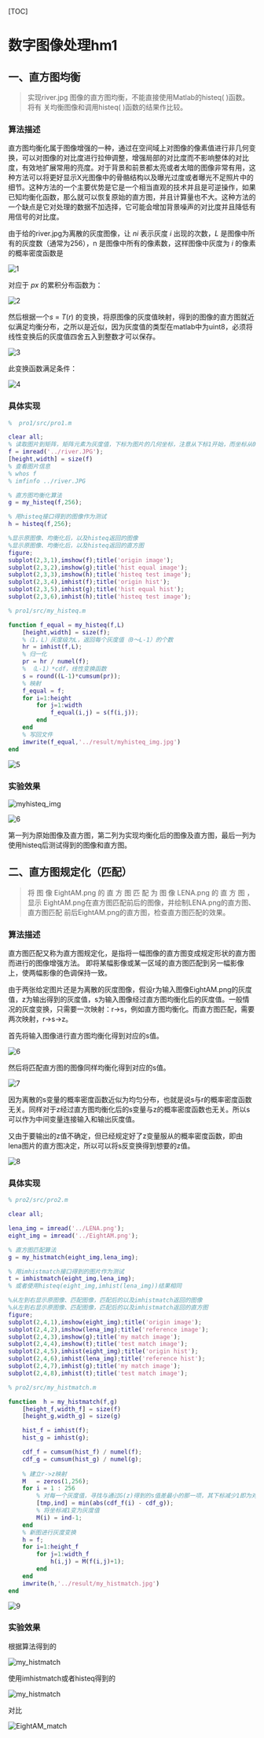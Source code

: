 [TOC]

# 数字图像处理hm1

## 一、直方图均衡

> 实现river.jpg 图像的直方图均衡，不能直接使用Matlab的histeq( )函数。将有 关均衡图像和调用histeq( )函数的结果作比较。

### 算法描述

直方图均衡化属于图像增强的一种，通过在空间域上对图像的像素值进行非几何变换，可以对图像的对比度进行拉伸调整，增强局部的对比度而不影响整体的对比度，有效地扩展常用的亮度。对于背景和前景都太亮或者太暗的图像非常有用，这种方法可以将更好显示X光图像中的骨骼结构以及曝光过度或者曝光不足照片中的细节。这种方法的一个主要优势是它是一个相当直观的技术并且是可逆操作，如果已知均衡化函数，那么就可以恢复原始的直方图，并且计算量也不大。这种方法的一个缺点是它对处理的数据不加选择，它可能会增加背景噪声的对比度并且降低有用信号的对比度。

由于给的river.jpg为离散的灰度图像，让 *ni* 表示灰度 *i* 出现的次数，*L* 是图像中所有的灰度数（通常为256），n 是图像中所有的像素数，这样图像中灰度为 *i* 的像素的概率密度函数是

![1](Assets/1.jpg)

对应于 *px* 的累积分布函数为：

![2](Assets/2.jpg)

然后根据一个*s* = *T*(*r*) 的变换，将原图像的灰度值映射，得到的图像的直方图就近似满足均衡分布，之所以是近似，因为灰度值的类型在matlab中为uint8，必须将线性变换后的灰度值四舍五入到整数才可以保存。

![3](Assets/3.jpg)

此变换函数满足条件：

![4](Assets/4.jpg)

### 具体实现

```Matlab
%  pro1/src/pro1.m

clear all;
% 读取图片到矩阵，矩阵元素为灰度值，下标为图片的几何坐标，注意从下标1开始，而坐标从0开始
f = imread('../river.JPG');
[height,width] = size(f)
% 查看图片信息
% whos f
% imfinfo ../river.JPG

% 直方图均衡化算法
g = my_histeq(f,256);

% 用histeq接口得到的图像作为测试
h = histeq(f,256);

%显示原图像、均衡化后，以及histeq返回的图像
%显示原图像、均衡化后，以及histeq返回的直方图
figure;
subplot(2,3,1),imshow(f);title('origin image');
subplot(2,3,2),imshow(g);title('hist equal image');
subplot(2,3,3),imshow(h);title('histeq test image');
subplot(2,3,4),imhist(f);title('origin hist');
subplot(2,3,5),imhist(g);title('hist equal hist');
subplot(2,3,6),imhist(h);title('histeq test image');
```

```matlab
% pro1/src/my_histeq.m

function f_equal = my_histeq(f,L)
    [height,width] = size(f);
    %（1，L）灰度级为L，返回每个灰度值（0～L-1）的个数
    hr = imhist(f,L);
    % 归一化
    pr = hr / numel(f);
    % （L-1）*cdf，线性变换函数
    s = round((L-1)*cumsum(pr));
    % 映射
    f_equal = f;
    for i=1:height
        for j=1:width
            f_equal(i,j) = s(f(i,j));
        end
    end
    % 写回文件
    imwrite(f_equal,'../result/myhisteq_img.jpg')
end
```

![5](Assets/5.jpg)



### 实验效果

![myhisteq_img](pro1/result/myhisteq_img.jpg)

![6](pro1/result/comparsion.jpg)

第一列为原始图像及直方图，第二列为实现均衡化后的图像及直方图，最后一列为使用histeq后测试得到的图像和直方图。



## 二、直方图规定化（匹配）

> 将 图 像 EightAM.png 的 直 方 图 匹 配 为 图 像 LENA.png 的 直 方 图 ， 显示 EightAM.png在直方图匹配前后的图像，并绘制LENA.png的直方图、直方图匹配 前后EightAM.png的直方图，检查直方图匹配的效果。

### 算法描述

直方图匹配又称为直方图规定化，是指将一幅图像的直方图变成规定形状的直方图而进行的图像增强方法。 即将某幅影像或某一区域的直方图匹配到另一幅影像上，使两幅影像的色调保持一致。

由于两张给定图片还是为离散的灰度图像，假设r为输入图像EightAM.png的灰度值，z为输出得到的灰度值，s为输入图像经过直方图均衡化后的灰度值。一般情况的灰度变换，只需要一次映射：r->s，例如直方图均衡化。而直方图匹配，需要两次映射，r->s->z。

首先将输入图像进行直方图均衡化得到对应的s值。

![6](Assets/6.jpg)

然后将匹配直方图的图像同样均衡化得到对应的s值。

![7](Assets/7.jpg)

因为离散的s变量的概率密度函数近似为均匀分布，也就是说s与r的概率密度函数无关。同样对于z经过直方图均衡化后的s变量与z的概率密度函数也无关。所以s可以作为中间变量连接输入和输出灰度值。

又由于要输出的z值不确定，但已经规定好了z变量服从的概率密度函数，即由lena图片的直方图决定，所以可以将s反变换得到想要的z值。

![8](Assets/8.jpg)



### 具体实现

```Matlab
% pro2/src/pro2.m

clear all;

lena_img = imread('../LENA.png');
eight_img = imread('../EightAM.png');

% 直方图匹配算法
g = my_histmatch(eight_img,lena_img);

% 用imhistmatch接口得到的图片作为测试
t = imhistmatch(eight_img,lena_img);
% 或者使用histeq(eight_img,imhist(lena_img))结果相同

%从左到右显示原图像、匹配图像，匹配后的以及imhistmatch返回的图像
%从左到右显示原图像、匹配图像，匹配后的以及imhistmatch返回的直方图
figure;
subplot(2,4,1),imshow(eight_img);title('origin image');
subplot(2,4,2),imshow(lena_img);title('reference image');
subplot(2,4,3),imshow(g);title('my match image');
subplot(2,4,4),imshow(t);title('test match image');
subplot(2,4,5),imhist(eight_img);title('origin hist');
subplot(2,4,6),imhist(lena_img);title('reference hist');
subplot(2,4,7),imhist(g);title('my match image');
subplot(2,4,8),imhist(t);title('test match image');
```

```matlab
% pro2/src/my_histmatch.m

function  h = my_histmatch(f,g)
    [height_f,width_f] = size(f)
    [height_g,width_g] = size(g)

    hist_f = imhist(f);
    hist_g = imhist(g);

    cdf_f = cumsum(hist_f) / numel(f); 
    cdf_g = cumsum(hist_g) / numel(g);
    
    % 建立r->z映射
    M   = zeros(1,256);
    for i = 1 : 256
        % 对每一个灰度值，寻找与通过G(z)得到的s值差最小的那一项，其下标减少1即为对应的z灰度值。
        [tmp,ind] = min(abs(cdf_f(i) - cdf_g));
        % 将坐标减1变为灰度值
        M(i) = ind-1;
    end
    % 新图进行灰度变换
    h = f;
    for i=1:height_f
        for j=1:width_f
            h(i,j) = M(f(i,j)+1);
        end
    end
    imwrite(h,'../result/my_histmatch.jpg')
end
```

![9](Assets/9.jpg)

### 实验效果

根据算法得到的

![my_histmatch](pro2/result/my_histmatch.jpg)

使用imhistmatch或者histeq得到的

![my_histmatch](pro2/result/test_histmatch.jpg)

对比

![EightAM_match](/Users/hansen/Desktop/DIP_HW1/pro2/result/comparsion.jpg)





